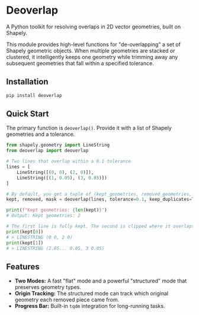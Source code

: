 # Deoverlap

A Python toolkit for resolving overlaps in 2D vector geometries, built on Shapely.

This module provides high-level functions for "de-overlapping" a set of Shapely geometric objects. When multiple geometries are stacked or clustered, it intelligently keeps one geometry while trimming away any subsequent geometries that fall within a specified tolerance.

## Installation

```bash
pip install deoverlap
```

## Quick Start

The primary function is `deoverlap()`. Provide it with a list of Shapely geometries and a tolerance.

```python
from shapely.geometry import LineString
from deoverlap import deoverlap

# Two lines that overlap within a 0.1 tolerance
lines = [
    LineString([(0, 0), (2, 0)]),
    LineString([(1, 0.05), (3, 0.05)])
]

# By default, you get a tuple of (kept_geometries, removed_geometries, mask)
kept, removed, mask = deoverlap(lines, tolerance=0.1, keep_duplicates=True)

print(f"Kept geometries: {len(kept)}")
# Output: Kept geometries: 2

# The first line is fully kept. The second is clipped where it overlaps.
print(kept[0])
# > LINESTRING (0 0, 2 0)
print(kept[1])
# > LINESTRING (2.05... 0.05, 3 0.05)
```

## Features

- **Two Modes:** A fast "flat" mode and a powerful "structured" mode that preserves geometry types.
- **Origin Tracking:** The structured mode can track which original geometry each removed piece came from.
- **Progress Bar:** Built-in `tqdm` integration for long-running tasks.